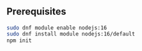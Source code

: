#

## Prerequisites

```bash
sudo dnf module enable nodejs:16
sudo dnf install module nodejs:16/default
npm init
```